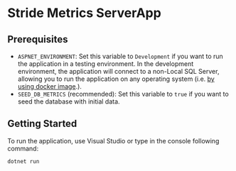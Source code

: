 # Stride Metrics ServerApp

## Prerequisites

- `ASPNET_ENVIRONMENT`: Set this variable to `Development` if you want to run the application in a testing environment. In the development environment, the application will connect to a non-Local SQL Server, allowing you to run the application on any operating system (i.e. [by using docker image](https://hub.docker.com/_/microsoft-mssql-server).).
- `SEED_DB_METRICS` (recommended): Set this variable to `true` if you want to seed the database with initial data.

## Getting Started

To run the application, use Visual Studio or type in the console following command:

```bash
dotnet run
```


